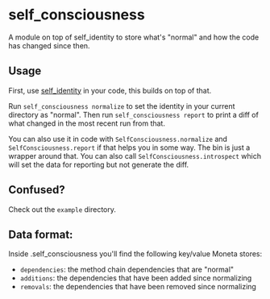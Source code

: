 # self_consciousness

A module on top of self_identity to store what's "normal" and how the code has changed since then.

## Usage

First, use [self_identity](https://github.com/colstrom/self_identity) in your code, this builds on top of that.

Run `self_consciousness normalize` to set the identity in your current directory as "normal". Then run `self_consciousness report` to print a diff of what changed in the most recent run from that.

You can also use it in code with `SelfConsciousness.normalize` and `SelfConsciousness.report` if that helps you in some way. The bin is just a wrapper around that. You can also call `SelfConsciousness.introspect` which will set the data for reporting but not generate the diff.

## Confused?

Check out the `example` directory.

## Data format:

Inside .self_consciousness you'll find the following key/value Moneta stores:

- `dependencies`: the method chain dependencies that are "normal"
- `additions`: the dependencies that have been added since normalizing
- `removals`: the dependencies that have been removed since normalizing
